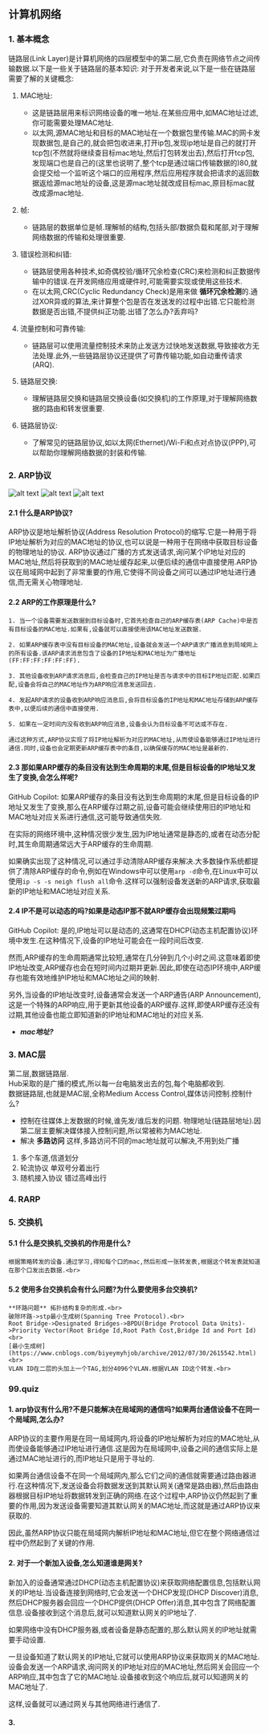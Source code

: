 ## 计算机网络

### 1. 基本概念

链路层(Link Layer)是计算机网络的四层模型中的第二层,它负责在网络节点之间传输数据.以下是一些关于链路层的基本知识:
对于开发者来说,以下是一些在链路层需要了解的关键概念:

1. MAC地址:
    - 这是链路层用来标识网络设备的唯一地址.在某些应用中,如MAC地址过滤,你可能需要处理MAC地址.
    - 以太网,源MAC地址和目标的MAC地址在一个数据包里传输.MAC的网卡发现数据包,是自己的,就会把包收进来,打开ip包,发现ip地址是自己的就打开tcp包(不然就将继续查目标mac地址,然后打包转发出去),然后打开tcp包,发现端口也是自己的(这里也说明了,整个tcp是通过端口传输数据的)80,就会提交给一个监听这个端口的应用程序,然后应用程序就会把请求的返回数据返给源mac地址的设备,这是源mac地址就改成目标mac,原目标mac就改成源mac地址.<br>

2. 帧:
    - 链路层的数据单位是帧.理解帧的结构,包括头部/数据负载和尾部,对于理解网络数据的传输和处理很重要.

3. 错误检测和纠错:
    - 链路层使用各种技术,如奇偶校验/循环冗余检查(CRC)来检测和纠正数据传输中的错误.在开发网络应用或硬件时,可能需要实现或使用这些技术.
    - 在以太网,CRC(Cyclic Redundancy Check)是用来做 **循环冗余检测**的.通过XOR异或的算法,来计算整个包是否在发送发的过程中出错.它只能检测数据是否出错,不提供纠正功能.出错了怎么办?丢弃吗?<br>

4. 流量控制和可靠传输:
    - 链路层可以使用流量控制技术来防止发送方过快地发送数据,导致接收方无法处理.此外,一些链路层协议还提供了可靠传输功能,如自动重传请求(ARQ).

5. 链路层交换:
    - 理解链路层交换和链路层交换设备(如交换机)的工作原理,对于理解网络数据的路由和转发很重要.

6. 链路层协议:
    - 了解常见的链路层协议,如以太网(Ethernet)/Wi-Fi和点对点协议(PPP),可以帮助你理解网络数据的封装和传输.


### 2. ARP协议
![alt text](_imgs/image-3.png)
![alt text](_imgs/image-4.png)
![alt text](_imgs/image-5.png)

#### 2.1 什么是ARP协议?

ARP协议是地址解析协议(Address Resolution Protocol)的缩写.它是一种用于将IP地址解析为对应的MAC地址的协议,也可以说是一种用于在网络中获取目标设备的物理地址的协议.
ARP协议通过广播的方式发送请求,询问某个IP地址对应的MAC地址,然后将获取到的MAC地址缓存起来,以便后续的通信中直接使用.ARP协议在局域网中起到了非常重要的作用,它使得不同设备之间可以通过IP地址进行通信,而无需关心物理地址.

#### 2.2 ARP的工作原理是什么?

    1. 当一个设备需要发送数据到目标设备时,它首先检查自己的ARP缓存表(ARP Cache)中是否有目标设备的MAC地址.如果有,设备就可以直接使用该MAC地址发送数据.

    2. 如果ARP缓存表中没有目标设备的MAC地址,设备就会发送一个ARP请求广播消息到局域网上的所有设备.该ARP请求消息包含了设备的IP地址和MAC地址为广播地址(FF:FF:FF:FF:FF:FF).

    3. 其他设备收到ARP请求消息后,会检查自己的IP地址是否与请求中的目标IP地址匹配.如果匹配,设备会将自己的MAC地址作为ARP响应消息发送回去.

    4. 发起ARP请求的设备收到ARP响应消息后,会将目标设备的IP地址和MAC地址存储到ARP缓存表中,以便后续的通信中直接使用.

    5. 如果在一定时间内没有收到ARP响应消息,设备会认为目标设备不可达或不存在.

    通过这种方式,ARP协议实现了将IP地址解析为对应的MAC地址,从而使设备能够通过IP地址进行通信.同时,设备也会定期更新ARP缓存表中的条目,以确保缓存的MAC地址是最新的.

#### 2.3 那如果ARP缓存的条目没有达到生命周期的末尾,但是目标设备的IP地址又发生了变换,会怎么样呢?
GitHub Copilot: 如果ARP缓存的条目没有达到生命周期的末尾,但是目标设备的IP地址又发生了变换,那么在ARP缓存过期之前,设备可能会继续使用旧的IP地址和MAC地址对应关系进行通信,这可能导致通信失败.

在实际的网络环境中,这种情况很少发生,因为IP地址通常是静态的,或者在动态分配时,其生命周期通常远大于ARP缓存的生命周期.

如果确实出现了这种情况,可以通过手动清除ARP缓存来解决.大多数操作系统都提供了清除ARP缓存的命令,例如在Windows中可以使用`arp -d`命令,在Linux中可以使用`ip -s -s neigh flush all`命令.这样可以强制设备发送新的ARP请求,获取最新的IP地址和MAC地址对应关系.

#### 2.4 IP不是可以动态的吗?如果是动态IP那不就ARP缓存会出现频繁过期吗
GitHub Copilot: 是的,IP地址可以是动态的,这通常在DHCP(动态主机配置协议)环境中发生.在这种情况下,设备的IP地址可能会在一段时间后改变.

然而,ARP缓存的生命周期通常比较短,通常在几分钟到几个小时之间.这意味着即使IP地址改变,ARP缓存也会在短时间内过期并更新.因此,即使在动态IP环境中,ARP缓存也能有效地维护IP地址和MAC地址之间的映射.

另外,当设备的IP地址改变时,设备通常会发送一个ARP通告(ARP Announcement),这是一个特殊的ARP响应,用于更新其他设备的ARP缓存.这样,即使ARP缓存还没有过期,其他设备也能立即知道新的IP地址和MAC地址的对应关系.

- ***mac地址?***

### 3. MAC层

第二层,数据链路层.<br>
Hub采取的是广播的模式,所以每一台电脑发出去的包,每个电脑都收到.<br>
数据链路层,也就是MAC层,全称Medium Access Control,媒体访问控制.控制什么?
* 控制在往媒体上发数据的时候,谁先发/谁后发的问题.
物理地址(链路层地址).因第二层主要解决媒体接入控制问题,所以常被称为MAC地址.<br>
* 解决 **多路访问** 这样,多路访问不同的mac地址就可以解决,不用到处广播
1. 多个车道,信道划分
2. 轮流协议 单双号分着出行
3. 随机接入协议 错过高峰出行


### 4. RARP
### 5. 交换机
#### 5.1 什么是交换机,交换机的作用是什么?
    根据策略转发的设备.通过学习,得知每个口的mac,然后形成一张转发表,根据这个转发表就知道在那个口发出去数据.<br>

#### 5.2 使用多台交换机会有什么问题?为什么要使用多台交换机?
    **环路问题** 拓扑结构复杂的形成.<br>
    破除环路->stp最小生成树(Spanning Tree Protocol).<br>
    Root Bridge->Designated Bridges->BPDU(Bridge Protocol Data Units)->Priority Vector(Root Bridge Id,Root Path Cost,Bridge Id and Port Id)<br>
    [最小生成树](https://www.cnblogs.com/biyeymyhjob/archive/2012/07/30/2615542.html)<br>
    VLAN ID在二层的头加上一个TAG,划分4096个VLAN.根据VLAN ID这个转发.<br>

### 99.quiz
#### 1. arp协议有什么用?不是只能解决在局域网的通信吗?如果两台通信设备不在同一个局域网,怎么办?
ARP协议的主要作用是在同一局域网内,将设备的IP地址解析为对应的MAC地址,从而使设备能够通过IP地址进行通信.这是因为在局域网中,设备之间的通信实际上是通过MAC地址进行的,而IP地址只是用于寻址的.

如果两台通信设备不在同一个局域网内,那么它们之间的通信就需要通过路由器进行.在这种情况下,发送设备会将数据发送到其默认网关(通常是路由器),然后由路由器根据目标IP地址将数据转发到正确的网络.在这个过程中,ARP协议仍然起到了重要的作用,因为发送设备需要知道其默认网关的MAC地址,而这就是通过ARP协议来获取的.

因此,虽然ARP协议只能在局域网内解析IP地址和MAC地址,但它在整个网络通信过程中仍然起到了关键的作用.

#### 2. 对于一个新加入设备,怎么知道谁是网关?
新加入的设备通常通过DHCP(动态主机配置协议)来获取网络配置信息,包括默认网关的IP地址.当设备连接到网络时,它会发送一个DHCP发现(DHCP Discover)消息,然后DHCP服务器会回应一个DHCP提供(DHCP Offer)消息,其中包含了网络配置信息.设备接收到这个消息后,就可以知道默认网关的IP地址了.

如果网络中没有DHCP服务器,或者设备是静态配置的,那么默认网关的IP地址就需要手动设置.

一旦设备知道了默认网关的IP地址,它就可以使用ARP协议来获取网关的MAC地址.设备会发送一个ARP请求,询问网关的IP地址对应的MAC地址,然后网关会回应一个ARP响应,其中包含了它的MAC地址.设备接收到这个响应后,就可以知道网关的MAC地址了.

这样,设备就可以通过网关与其他网络进行通信了.

#### 3. 
